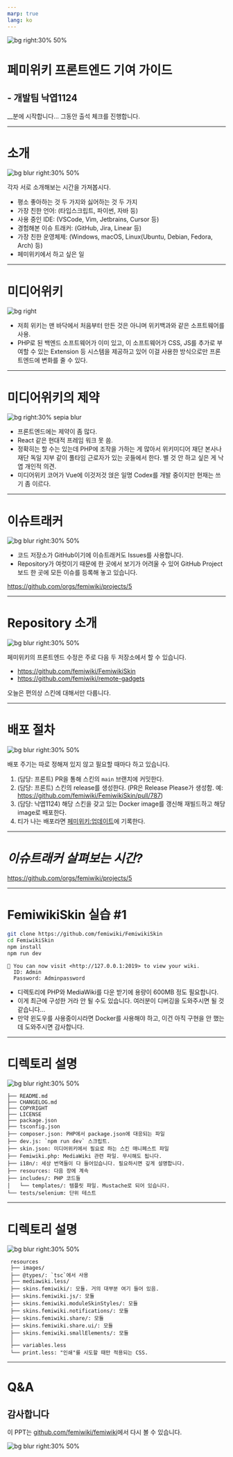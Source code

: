 ```yaml
---
marp: true
lang: ko
---
```


![bg right:30% 50%](https://github.com/femiwiki.png)

# 페미위키 프론트엔드 기여 가이드

## - 개발팀 낙엽1124

\_\_분에 시작합니다...
그동안 출석 체크를 진행합니다.

---

# 소개

![bg blur right:30% 50%](https://github.com/femiwiki.png)

각자 서로 소개해보는 시간을 가져봅시다.

- 평소 좋아하는 것 두 가지와 싫어하는 것 두 가지
- 가장 친한 언어: (타입스크립트, 파이썬, 자바 등)
- 사용 중인 IDE: (VSCode, Vim, Jetbrains, Cursor 등)
- 경험해본 이슈 트래커: (GitHub, Jira, Linear 등)
- 가장 친한 운영체제: (Windows, macOS, Linux(Ubuntu, Debian, Fedora, Arch) 등)
- 페미위키에서 하고 싶은 일

---

# 미디어위키

![bg right](https://upload.wikimedia.org/wikipedia/commons/d/dd/MediaWiki-2020-logo.svg)

- 저희 위키는 맨 바닥에서 처음부터 만든 것은 아니며 위키백과와 같은 소프트웨어를 사용.
- PHP로 된 백엔드 소프트웨어가 이미 있고, 이 소프트웨어가 CSS, JS를 추가로 부여할 수 있는 Extension 등 시스템을 제공하고 있어 이걸 사용한 방식으로만 프론트엔드에 변화를 줄 수 있다.

---

# 미디어위키의 제약

![bg right:30% sepia blur](https://upload.wikimedia.org/wikipedia/commons/d/dd/MediaWiki-2020-logo.svg)

- 프론트엔드에는 제약이 좀 많다.
- React 같은 현대적 프레임 워크 못 씀.
- 정확히는 할 수는 있는데 PHP에 조작을 가하는 게 많아서 위키미디어 재단 본사나 재단 독일 지부 같이 풀타임 근로자가 있는 곳들에서 한다. 별 것 안 하고 싶은 게 낙엽 개인적 의견.
- 미디어위키 코어가 Vue에 이것저것 얹은 일명 Codex를 개발 중이지만 현재는 쓰기 좀 이르다.

---

# 이슈트래커

![bg blur right:30% 50%](https://github.com/femiwiki.png)

- 코드 저장소가 GitHub이기에 이슈트래커도 Issues를 사용합니다.
- Repository가 여럿이기 때문에 한 곳에서 보기가 어려울 수 있어 GitHub Project 보드 한 곳에 모든 이슈를 등록해 놓고 있습니다.

https://github.com/orgs/femiwiki/projects/5

---

# Repository 소개

![bg blur right:30% 50%](https://github.com/femiwiki.png)

페미위키의 프론트엔드 수정은 주로 다음 두 저장소에서 할 수 있습니다.

- https://github.com/femiwiki/FemiwikiSkin
- https://github.com/femiwiki/remote-gadgets

오늘은 편의상 스킨에 대해서만 다룹니다.

---

# 배포 절차

![bg blur right:30% 50%](https://github.com/femiwiki.png)

배포 주기는 따로 정해져 있지 않고 필요할 때마다 하고 있습니다.

1. (담당: 프론트) PR을 통해 스킨의 `main` 브랜치에 커밋한다.
2. (담당: 프론트) 스킨의 release를 생성한다. (PR은 Release Please가 생성함. 예: https://github.com/femiwiki/FemiwikiSkin/pull/787)
3. (담당: 낙엽1124) 해당 스킨을 갖고 있는 Docker image를 갱신해 재빌드하고 해당 image로 배포한다.
4. 티가 나는 배포라면 [페미위키:업데이트](https://femiwiki.com/w/%ED%8E%98%EB%AF%B8%EC%9C%84%ED%82%A4:%EC%97%85%EB%8D%B0%EC%9D%B4%ED%8A%B8)에 기록한다.

---

# _이슈트래커 살펴보는 시간?_

https://github.com/orgs/femiwiki/projects/5

---

# FemiwikiSkin 실습 #1

```bash
git clone https://github.com/femiwiki/FemiwikiSkin
cd FemiwikiSkin
npm install
npm run dev
```

```console
🥳 You can now visit <http://127.0.0.1:2019> to view your wiki.
  ID: Admin
  Password: Adminpassword
```

- 디렉토리에 PHP와 MediaWiki를 다운 받기에 용량이 600MB 정도 필요합니다.
- 이게 최근에 구성한 거라 안 될 수도 있습니다. 여러분이 디버깅을 도와주시면 될 것 같습니다...
- 만약 윈도우를 사용중이시라면 Docker를 사용해야 하고, 이건 아직 구현을 안 했는데 도와주시면 감사합니다.

---

# 디렉토리 설명

![bg blur right:30% 50%](https://github.com/femiwiki.png)

```
├── README.md
├── CHANGELOG.md
├── COPYRIGHT
├── LICENSE
├── package.json
├── tsconfig.json
├── composer.json: PHP에서 package.json에 대응되는 파일
├── dev.js: `npm run dev` 스크립트.
├── skin.json: 미디어위키에서 필요로 하는 스킨 매니페스트 파일
├── Femiwiki.php: MediaWiki 관련 파일. 무시해도 됩니다.
├── i18n/: 세상 번역들이 다 들어있습니다. 필요하시면 깊게 설명합니다.
├── resources: 다음 장에 계속
├── includes/: PHP 코드들
│   └── templates/: 템플릿 파일. Mustache로 되어 있습니다.
└── tests/selenium: 단위 테스트
```

---

# 디렉토리 설명

![bg blur right:30% 50%](https://github.com/femiwiki.png)

```
 resources
 ├── images/
 ├── @types/: `tsc`에서 사용
 ├── mediawiki.less/
 ├── skins.femiwiki/: 모듈. 거의 대부분 여기 들어 있음.
 ├── skins.femiwiki.js/: 모듈
 ├── skins.femiwiki.moduleSkinStyles/: 모듈
 ├── skins.femiwiki.notifications/: 모듈
 ├── skins.femiwiki.share/: 모듈
 ├── skins.femiwiki.share.ui/: 모듈
 ├── skins.femiwiki.smallElements/: 모듈
 │
 ├── variables.less
 └── print.less: "인쇄"를 시도할 때만 적용되는 CSS.
```

---

# Q&A

## 감사합니다

이 PPT는 [github.com/femiwiki/femiwiki](https://github.com/femiwiki/femiwiki)에서 다시 볼 수 있습니다.

![bg blur right:30% 50%](https://github.com/femiwiki.png)
